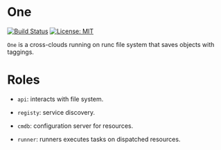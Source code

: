 <!---
 Copyright (c) 2018 zitudu
 
 This software is released under the MIT License.
 https://opensource.org/licenses/MIT
-->

# One

[![Build Status](https://travis-ci.org/zitudu/one.svg?branch=master)](https://travis-ci.org/zitudu/one)
[![License: MIT](https://img.shields.io/badge/License-MIT-blue.svg)](https://github.com/zitudu/one/blob/master/LICENSE)

`One` is a cross-clouds running on runc file system that saves objects with taggings.

# Roles

- `api`: interacts with file system.

- `registy`: service discovery.

- `cmdb`: configuration server for resources.

- `runner`: runners executes tasks on dispatched resources.